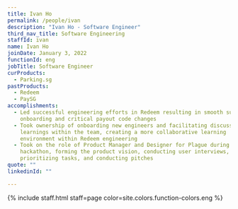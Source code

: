 ```yaml
---
title: Ivan Ho
permalink: /people/ivan
description: "Ivan Ho - Software Engineer"
third_nav_title: Software Engineering
staffId: ivan
name: Ivan Ho
joinDate: January 3, 2022
functionId: eng
jobTitle: Software Engineer
curProducts:
  - Parking.sg
pastProducts:
  - Redeem
  - PaySG
accomplishments:
  - Led successful engineering efforts in Redeem resulting in smooth supermarket
    onboarding and critical payout code changes
  - Took ownership of onboarding new engineers and facilitating discussions and
    learnings within the team, creating a more collaborative learning
    environment within Redeem engineering
  - Took on the role of Product Manager and Designer for Plague during the
    hackathon, forming the product vision, conducting user interviews,
    prioritizing tasks, and conducting pitches
quote: ""
linkedinId: ""

---
```


{% include staff.html staff=page color=site.colors.function-colors.eng %}
